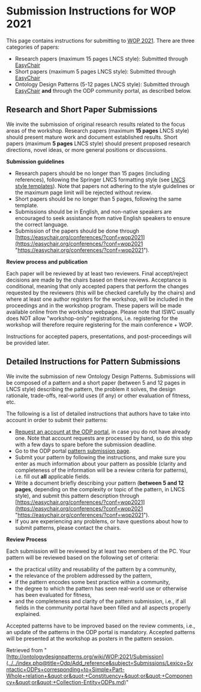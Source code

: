 #   Submission Instructions for WOP 2021


This page contains instructions for submitting to [WOP 2021](../../WOP/2021.1 "WOP:2021"). There are three categories of papers:



* Research papers (maximum 15 pages LNCS style): Submitted through [EasyChair](https://easychair.org/conferences/?conf=wop2021 "https://easychair.org/conferences/?conf=wop2021")
* Short papers (maximum 5 pages LNCS style): Submitted through [EasyChair](https://easychair.org/conferences/?conf=wop2021 "https://easychair.org/conferences/?conf=wop2021")
* Ontology Design Patterns (5-12 pages LNCS style): Submitted through [EasyChair](https://easychair.org/conferences/?conf=wop2021 "https://easychair.org/conferences/?conf=wop2021") __and__ through the ODP community portal, as described below.


##   Research and Short Paper Submissions


We invite the submission of original research results related to the focus areas of the workshop. Research papers (maximum __15 pages__ LNCS style) should present mature work and document established results. Short papers (maximum __5 pages__ LNCS style) should present proposed research directions, novel ideas, or more general positions or discussions.


__Submission guidelines__



* Research papers should be no longer than 15 pages (including references), following the Springer LNCS formatting style (see [LNCS style templates](http://www.springer.com/computer/lncs?SGWID=0-164-6-793341-0 "http://www.springer.com/computer/lncs?SGWID=0-164-6-793341-0")). Note that papers not adhering to the style guidelines or the maximum page limit will be rejected without review.
* Short papers should be no longer than 5 pages, following the same template.
* Submissions should be in English, and non-native speakers are encouraged to seek assistance from native English speakers to ensure the correct language.
* Submission of the papers should be done through [https://easychair.org/conferences/?conf=wop2021](https://easychair.org/conferences/?conf=wop2021 "https://easychair.org/conferences/?conf=wop2021").


__Review process and publication__


Each paper will be reviewed by at least two reviewers. Final accept/reject decisions are made by the chairs based on these reviews. Acceptance is conditional, meaning that only accepted papers that perform the changes requested by the reviewers (this will be checked carefully by the chairs) and where at least one author registers for the workshop, will be included in the proceedings and in the workshop program. These papers will be made available online from the workshop webpage. Please note that ISWC usually does NOT allow "workshop-only" registrations, i.e. registering for the workshop will therefore require registering for the main conference + WOP.


Instructions for accepted papers, presentations, and post-proceedings will be provided later.



##   Detailed Instructions for Pattern Submissions


We invite the submission of new Ontology Design Patterns. Submissions will be composed of a pattern and a short paper (between 5 and 12 pages in LNCS style) describing the pattern, the problem it solves, the design rationale, trade-offs, real-world uses (if any) or other evaluation of fitness, etc.


The following is a list of detailed instructions that authors have to take into account in order to submit their patterns: 



* [Request an account at the ODP portal](http://ontologydesignpatterns.org/wiki/Special:RequestAccount "Special:RequestAccount"), in case you do not have already one. Note that account requests are processed by hand, so do this step with a few days to spare before the submission deadline.
* Go to the ODP portal  [pattern submission page](../../Submissions/SubmitAPattern "Submissions:SubmitAPattern").
* Submit your pattern by following the instructions, and make sure you enter as much information about your pattern as possible (clarity and completeness of the information will be a review criteria for patterns), i.e. fill out __all__ applicable fields.
* Write a document briefly describing your pattern (__between 5 and 12 pages__, depending on the complexity or topic of the pattern, in LNCS style), and submit this pattern description through [https://easychair.org/conferences/?conf=wop2021](https://easychair.org/conferences/?conf=wop2021 "https://easychair.org/conferences/?conf=wop2021").
* If you are experiencing any problems, or have questions about how to submit patterns, please contact the chairs.


__Review Process__


Each submission will be reviewed by at least two members of the PC. Your pattern will be reviewed based on the following set of criteria:



* the practical utility and reusability of the pattern by a community,
* the relevance of the problem addressed by the pattern,
* if the pattern encodes some best practice within a community,
* the degree to which the pattern has seen real-world use or otherwise has been evaluated for fitness,
* and the completeness and clarity of the pattern submission, i.e., if all fields in the community portal have been filled and all aspects properly explained.


Accepted patterns have to be improved based on the review comments, i.e., an update of the patterns in the ODP portal is mandatory. Accepted patterns will be presented at the workshop as posters in the pattern session.





Retrieved from "[http://ontologydesignpatterns.org/wiki/WOP:2021/Submission](../../index.php@title=Odp/Add_reference&subject=Submissions/Lexico+Syntactic+ODPs+corresponding+to+Simple+Part-Whole+relation+&quot;or&quot;+Constituency+&quot;or&quot;+Componency+&quot;or&quot;+Collection-Entity+ODPs.md)"